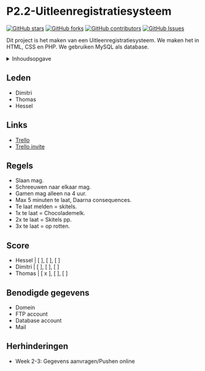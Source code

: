 # P2.2-Uitleenregistratiesysteem
[![GitHub stars](https://img.shields.io/github/stars/Hesselhornstra/P2.2-Uitleenregistratiesysteem.svg)](https://github.com/Hesselhornstra/P2.2-Uitleenregistratiesysteem/stargazers)
[![GitHub forks](https://img.shields.io/github/forks/Hesselhornstra/P2.2-Uitleenregistratiesysteem.svg?color=blue)](https://github.com/Hesselhornstra/P2.2-Uitleenregistratiesysteem/network)
[![GitHub contributors](https://img.shields.io/github/contributors/Hesselhornstra/P2.2-Uitleenregistratiesysteem.svg?color=blue)](https://github.com/Hesselhornstra/P2.2-Uitleenregistratiesysteem/network)
[![GitHub Issues](https://img.shields.io/github/issues/Hesselhornstra/P2.2-Uitleenregistratiesysteem.svg?color=blue)](https://github.com/Hesselhornstra/P2.2-Uitleenregistratiesysteem/issues)

Dit project is het maken van een Uitleenregistratiesysteem. We maken het in HTML, CSS en PHP. We gebruiken MySQL als database.


<details>
  <summary>Inhoudsopgave</summary>
  <ol>
    <li><a href="#leden">Leden</a></li>
    <li><a href="#links">Links</a></li>
    <li><a href="#regels">Regels</a></li>
    <li><a href="#score">Score</a></li>
    <li><a href="#benodigde-gegevens">Benodigde gegevens</a></li>
    <li><a href="#herhinderingen">Herhinderingen</a></li>
  </ol>
</details>


## Leden
- Dimitri
- Thomas
- Hessel

## Links
- [Trello](https://trello.com/b/Qo0igv6y/project-4)
- [Trello invite](https://trello.com/invite/b/Qo0igv6y/ATTI18ebf0ef81b9ffe7f1552ce37ea468204D900565/project-4)

## Regels
- Slaan mag.
- Schreeuwen naar elkaar mag.
- Gamen mag alleen na 4 uur.
- Max 5 minuten te laat, Daarna consequences.
- Te laat melden = skitels.
- 1x te laat = Chocolademelk.
- 2x te laat = Skitels pp.
- 3x te laat = op rotten.

## Score
- Hessel  | [ ], [ ], [ ]
- Dimitri | [ ], [ ], [ ]
- Thomas  | [ x ], [ ], [ ]

## Benodigde gegevens
- Domein
- FTP account
- Database account
- Mail

## Herhinderingen
- Week 2-3: Gegevens aanvragen/Pushen online